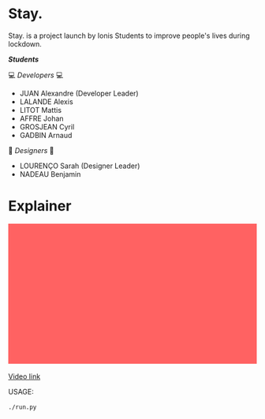 # Stay.

Stay. is a project launch by Ionis Students to improve people's lives during lockdown.

***Students***

:computer: *Developers* :computer:
* JUAN       Alexandre (Developer Leader)
* LALANDE    Alexis
* LITOT      Mattis
* AFFRE      Johan
* GROSJEAN   Cyril
* GADBIN     Arnaud

:art: *Designers* :art:
* LOURENÇO   Sarah (Designer Leader)
* NADEAU     Benjamin

# Explainer

![](images/presentation.gif)

[Video link](https://www.youtube.com/watch?v=aTBlVTrDL4U&feature=youtu.be)

USAGE:

    ./run.py
